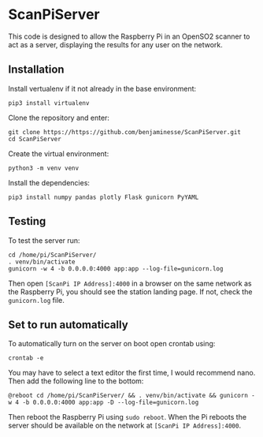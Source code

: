 # ScanPiServer

This code is designed to allow the Raspberry Pi in an OpenSO2 scanner to act as a server, displaying the results for any user on the network.

## Installation

Install vertualenv if it not already in the base environment:
```
pip3 install virtualenv
```

Clone the repository and enter:
```
git clone https://https://github.com/benjaminesse/ScanPiServer.git
cd ScanPiServer
```

Create the virtual environment:
```
python3 -m venv venv
```

Install the dependencies:
```
pip3 install numpy pandas plotly Flask gunicorn PyYAML
```

## Testing

To test the server run:
```
cd /home/pi/ScanPiServer/
. venv/bin/activate
gunicorn -w 4 -b 0.0.0.0:4000 app:app --log-file=gunicorn.log
```

Then open `[ScanPi IP Address]:4000` in a browser on the same network as the Raspberry Pi, you should see the station landing page. If not, check the `gunicorn.log` file.

## Set to run automatically

To automatically turn on the server on boot open crontab using:

```
crontab -e
```

You may have to select a text editor the first time, I would recommend nano. Then add the following line to the bottom:

```
@reboot cd /home/pi/ScanPiServer/ && . venv/bin/activate && gunicorn -w 4 -b 0.0.0.0:4000 app:app -D --log-file=gunicorn.log
```

Then reboot the Raspberry Pi using `sudo reboot`. When the Pi reboots the server should be available on the network at `[ScanPi IP Address]:4000`.
